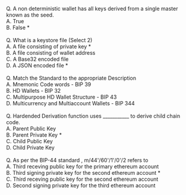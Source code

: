 Q. A non deterministic wallet has all keys derived from a single master known as the seed.<br/>
A. True<br/>
B. False * <br/>
<br/>
Q. What is a keystore file (Select 2)<br/>
A. A file consisting of private key *<br/>
B. A file consisting of wallet address<br/>
C. A Base32 encoded file<br/>
D. A JSON encoded file *<br/>
<br/>
Q. Match the Standard to the appropriate Description<br/>
A. Mnemonic Code words - BIP 39<br/>
B. HD Wallets - BIP 32<br/>
C. Multipurpose HD Wallet Structure - BIP 43<br/>
D. Multicurrency and Multiaccount Wallets - BIP 344<br/>
<br/>
Q. Hardended Derivation function uses ___________ to derive child chain code.<br/>
A. Parent Public Key<br/>
B. Parent Private Key *<br/>
C. Child Public Key<br/>
D. Child Private Key<br/>
<br/>
Q. As per the BIP-44 standard , m/44'/60'/1'/0'/2 refers to<br/>
A. Third receving public key for the primary ethereum account<br/>
B. Third signing private key for the second ethereum account *<br/>
C. Third receving public key for the second ethereum account<br/>
D. Second signing private key for the third ethereum account<br/>
